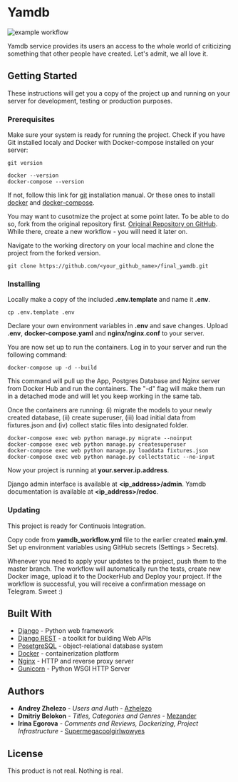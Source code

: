 # Yamdb
![example workflow](https://github.com/supermegacoolgirlwowyes/yamdb_final/actions/workflows/main.yml/badge.svg)

Yamdb service provides its users an access to the whole world of criticizing something that other people have created. Let's admit, we all love it.
## Getting Started

These instructions will get you a copy of the project up and running on your server for development, testing or production purposes.

### Prerequisites

Make sure your system is ready for running the project. Check if you have Git installed localy and Docker with Docker-compose installed on your server:
```
git version
```
```
docker --version
docker-compose --version
```
If not, follow this link for [git](https://github.com/git-guides/install-git) installation manual. Or these ones to install [docker](https://docs.docker.com/get-docker) and [docker-compose](https://docs.docker.com/compose/install/).

You may want to cusotmize the project at some point later. To be able to do so, fork from the original repository first.
[Original Repository on GitHub](https://github.com/Supermegacoolgirlwowyes/final_yamdb.git). While there, create a new workflow - you will need it later on.

Navigate to the working directory on your local machine and clone the project from the forked version. 

```
git clone https://github.com/<your_github_name>/final_yamdb.git
```

### Installing

Locally make a copy of the included **.env.template** and name it **.env**. 

```
cp .env.template .env
```
Declare your own environment variables in **.env** and save changes. Upload **.env**, **docker-compose.yaml** and **nginx/nginx.conf** to your server.

You are now set up to run the containers. Log in to your server and run the following command:


```
docker-compose up -d --build
```
This command will pull up the App, Postgres Database and Nginx server from Docker Hub and run the containers. The "-d" flag will make them run in a detached mode and will let you keep working in the same tab.

Once the containers are running:
(i) migrate the models to your newly created database, (ii) create superuser, (iii) load initial data from fixtures.json and (iv) collect static files into designated folder. 

```
docker-compose exec web python manage.py migrate --noinput
docker-compose exec web python manage.py createsuperuser
docker-compose exec web python manage.py loaddata fixtures.json
docker-compose exec web python manage.py collectstatic --no-input
```

Now your project is running at **your.server.ip.address**.

Django admin interface is available at **<ip_address>/admin**. Yamdb documentation is available at **<ip_address>/redoc**.

### Updating

This project is ready for Continuois Integration.

Copy code from **yamdb_workflow.yml** file to the earlier created **main.yml**. Set up environment variables using GitHub secrets (Settings > Secrets).

Whenever you need to apply your updates to the project, push them to the master branch. The workflow will automatically run the tests, create new Docker image, upload it to the DockerHub and Deploy your project. If the workflow is successful, you will receive a confirmation message on Telegram. Sweet :)


## Built With
* [Django](https://www.djangoproject.com) - Python web framework
* [Django REST](https://www.django-rest-framework.org) -  a toolkit for building Web APIs
* [PosetgreSQL](https://www.postgresql.org) - object-relational database system
* [Docker](https://www.docker.com) - containerization platform
* [Nginx](https://nginx.org/en/) - HTTP and reverse proxy server
* [Gunicorn](https://gunicorn.org) - Python WSGI HTTP Server

## Authors

* **Andrey Zhelezo** - *Users and Auth* - [Azhelezo](https://github.com/azhelezo)
* **Dmitriy Belokon** - *Titles, Categories and Genres* - [Mezander](https://github.com/Mezander)
* **Irina Egorova** - *Comments and Reviews, Dockerizing, Project Infrastructure* - [Supermegacoolgirlwowyes](https://github.com/Supermegacoolgirlwowyes)


## License

This product is not real. Nothing is real.

